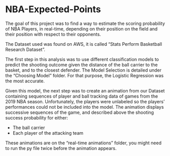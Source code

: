 # NBA-Expected-Points
The goal of this project was to find a way to estimate the scoring probability of NBA Players, in real-time, depending on their position on the field and their position with respect to their opponents. 

The Dataset used was found on AWS, it is called “Stats Perform Basketball Research Dataset”. 

The first step in this analysis was to use different classification models to predict the shooting outcome given the distance of the ball carrier to the basket, and to the closest defender. The Model Selection is detailed under the “Choosing Model” folder. For that purpose, the Logistic Regression was the most accurate.

Given this model, the next step was to create an animation from our Dataset containing sequences of player and ball tracking data of games from the 2019 NBA season. Unfortunately, the players were unlabeled so the players’ performances could not be included into the model. The animation displays successive sequences of the game, and described above the shooting success probability for either:
-	The ball carrier
-	Each player of the attacking team

These animations are on the “real-time animations” folder, you might need to run the py file twice before the animation appears. 
